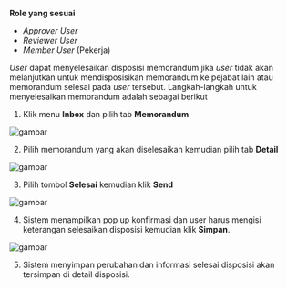 **Role yang sesuai**

- *Approver User*
- *Reviewer User*
- *Member User* (Pekerja)

*User* dapat menyelesaikan disposisi memorandum jika *user* tidak akan melanjutkan untuk mendisposisikan memorandum ke pejabat lain atau memorandum selesai pada *user* tersebut. Langkah-langkah untuk menyelesaikan memorandum adalah sebagai berikut

1. Klik menu **Inbox** dan pilih tab **Memorandum**

![gambar](SC_Memorandum/MM81.png)

2. Pilih memorandum yang akan diselesaikan kemudian pilih tab **Detail**

![gambar](SC_Memorandum/MM82.png)

3. Pilih tombol **Selesai** kemudian klik **Send**

![gambar](SC_Memorandum/MM83.png)

4. Sistem menampilkan pop up konfirmasi dan user harus mengisi keterangan selesaikan disposisi kemudian klik **Simpan**.

![gambar](SC_Memorandum/MM84.png)

5. Sistem menyimpan perubahan dan informasi selesai disposisi akan tersimpan di detail disposisi.
